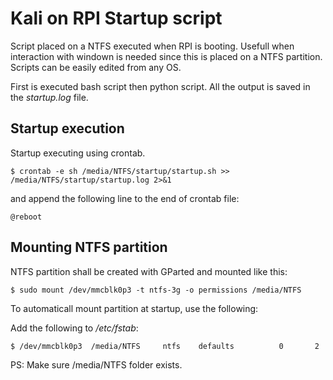 # Kali on RPI Startup script

Script placed on a NTFS executed when RPI is booting. Usefull when interaction with windown is needed since this is placed on a NTFS partition. Scripts can be easily edited from any OS.

First is executed bash script then python script. All the output is saved in the *startup.log* file.

## Startup execution

Startup executing using crontab.
```
$ crontab -e sh /media/NTFS/startup/startup.sh >> /media/NTFS/startup/startup.log 2>&1
```

and append the following line to the end of crontab file:

```
@reboot 
```

## Mounting NTFS partition

NTFS partition shall be created with GParted and mounted like this:

```
$ sudo mount /dev/mmcblk0p3 -t ntfs-3g -o permissions /media/NTFS
```

To automaticall mount partition at startup, use the following:

Add the following to */etc/fstab*:
```
$ /dev/mmcblk0p3  /media/NTFS     ntfs    defaults          0       2
```

PS: Make sure /media/NTFS folder exists.
